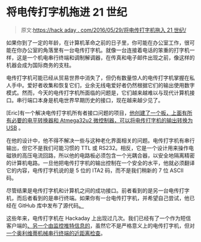 # 将电传打字机拖进 21 世纪

> 原文:[https://hack aday . com/2016/05/29/将电传打字机拖入 21 世纪/](https://hackaday.com/2016/05/29/dragging-teletypes-into-the-21st-century/)

如果你到了一定的年龄，在计算机革命之前的日子里，你可能在办公室工作，很可能在你办公室的角落里有一台电传打字机。就像一台连接着电话的笨重的打字机一样，这是一个机电串行终端和调制解调器，在传真和电子邮件出现之前，像这样的机器会成为国际商务的支柱。

电传打字机可能已经从贸易世界中消失了，但仍有数量惊人的电传打字机掌握在私人手中。爱好者收集和恢复它们，业余无线电爱好者仍然根据它们的输出使用数字模式。然而，今天的电传打字机所面临的问题是，它们越来越难以与现代计算机接口。串行端口本身是机电世界早期历史的接口，现在越来越少见了。

[Eric]有一个解决电传打字机所有者接口问题的项目，[他创建了一个板，上面有所有必要的电平转换器和 Atmega32u2 微控制器，可以将电传打字机的输出转换为 USB](http://heepy.net/index.php/USB-teletype) 。

在他的设计中，他不得不解决一些与这种老化界面相关的问题。电传打字机有串行输出，但它不是我们可能习惯的 TTL 或 RS232。相反，它是一个设计用来操作电磁铁的高压电流回路，所以他的电路板必须包含一个光耦合器，以安全地隔离精密的计算机电路。一旦他把电传打字机的输出控制在一个安全的水平，他就必须翻译它的内容，电传打字机说的是 5 位的 ITA2 码，而不是我们稍新的 7 位 ASCII 码。

尽管结果是电传打字机和计算机之间的成功接口。前者看到的是另一台电传打字机，而后者看到的是串行终端。如果你有一台电传打字机，并希望自己尝试，他已经在 GitHub 库中发布了源代码[。](https://github.com/epvuc/usb-tty)

这些年来，电传打字机在 Hackaday 上出现过几次。我们已经有了一个作为短信客户端的[、另一个由](http://hackaday.com/2011/08/02/only-losers-text-message-on-cellphones-this-guy-carries-his-own-teletype-for-that/)[监控推特信息的](http://hackaday.com/2010/04/07/teletype-twitter-frontend/)，虽然它不是严格意义上的电传打字机，但对[一个奥利维蒂机械串行终端的近距离检查](http://hackaday.com/2015/11/13/retrotechtacular-a-mechanical-uart/)。